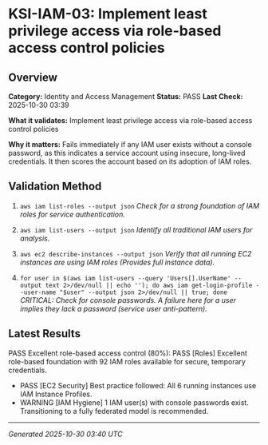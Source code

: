 # KSI-IAM-03: Implement least privilege access via role-based access control policies

## Overview

**Category:** Identity and Access Management
**Status:** PASS
**Last Check:** 2025-10-30 03:39

**What it validates:** Implement least privilege access via role-based access control policies

**Why it matters:** Fails immediately if any IAM user exists without a console password, as this indicates a service account using insecure, long-lived credentials. It then scores the account based on its adoption of IAM roles.

## Validation Method

1. `aws iam list-roles --output json`
   *Check for a strong foundation of IAM roles for service authentication.*

2. `aws iam list-users --output json`
   *Identify all traditional IAM users for analysis.*

3. `aws ec2 describe-instances --output json`
   *Verify that all running EC2 instances are using IAM roles (Provides full instance data).*

4. `for user in $(aws iam list-users --query 'Users[].UserName' --output text 2>/dev/null || echo ''); do aws iam get-login-profile --user-name "$user" --output json 2>/dev/null || true; done`
   *CRITICAL: Check for console passwords. A failure here for a user implies they *lack* a password (service user anti-pattern).*

## Latest Results

PASS Excellent role-based access control (80%): PASS [Roles] Excellent role-based foundation with 92 IAM roles available for secure, temporary credentials.
- PASS [EC2 Security] Best practice followed: All 6 running instances use IAM Instance Profiles.
- WARNING [IAM Hygiene] 1 IAM user(s) with console passwords exist. Transitioning to a fully federated model is recommended.

---
*Generated 2025-10-30 03:40 UTC*